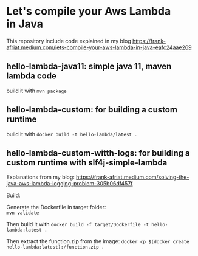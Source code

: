 # Let's compile your Aws Lambda in Java

This repository include code explained in my blog https://frank-afriat.medium.com/lets-compile-your-aws-lambda-in-java-eafc24aae269

## hello-lambda-java11: simple java 11, maven lambda code

build it with ```mvn package```

## hello-lambda-custom: for building a custom runtime

build it with ```docker build -t hello-lambda/latest .```


## hello-lambda-custom-witth-logs: for building a custom runtime with slf4j-simple-lambda

Explanations from my blog: https://frank-afriat.medium.com/solving-the-java-aws-lambda-logging-problem-305b06df457f

Build: 

Generate the Dockerfile in target folder:  
```mvn validate```

Then build it with 
```docker build -f target/Dockerfile -t hello-lambda:latest .```

Then extract the function.zip from the image:
```docker cp $(docker create hello-lambda:latest):/function.zip .```

